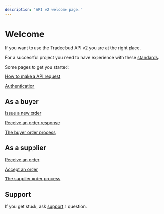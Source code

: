 ```yaml
---
description: 'API v2 welcome page.'
---
```


# Welcome

If you want to use the Tradecloud API v2 you are at the right place.

For a successful project you need to have experience with these [standards](api/standards.md).

Some pages to get you started:

[How to make a API request](api/requests.md)

[Authentication](security/authentication.md)

## As a buyer

[Issue a new order](order/buyer/issue.md)

[Receive an order response](order/buyer/webhook.md)

[The buyer order process](order/buyer/overview.md)

## As a supplier

[Receive an order](order/supplier/webhook.md)

[Accept an order](order/supplier/accept.md)

[The supplier order process](order/supplier/overview.md)

## Support

If you get stuck, ask [support](support.md) a question.
